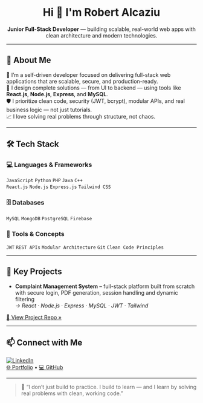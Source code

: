 <h1 align="center">Hi 👋 I'm Robert Alcaziu</h1>
<p align="center"><b>Junior Full-Stack Developer</b> — building scalable, real-world web apps with clean architecture and modern technologies.</p>

---

## 💼 About Me

🚀 I’m a self-driven developer focused on delivering full-stack web applications that are scalable, secure, and production-ready.  
🔧 I design complete solutions — from UI to backend — using tools like **React.js**, **Node.js**, **Express**, and **MySQL**.  
🛡️ I prioritize clean code, security (JWT, bcrypt), modular APIs, and real business logic — not just tutorials.  
📈 I love solving real problems through structure, not chaos.

---

## 🛠️ Tech Stack

### 💻 Languages & Frameworks
`JavaScript` `Python` `PHP` `Java` `C++`  
`React.js` `Node.js` `Express.js` `Tailwind CSS`

### 🗄️ Databases
`MySQL` `MongoDB` `PostgreSQL` `Firebase`

### 🔐 Tools & Concepts
`JWT` `REST APIs` `Modular Architecture` `Git` `Clean Code Principles`

---

## 📂 Key Projects

- **Complaint Management System** – full-stack platform built from scratch with secure login, PDF generation, session handling and dynamic filtering  
  _→ React · Node.js · Express · MySQL · JWT · Tailwind_

[🔗 View Project Repo »](https://github.com/robertalc1/Alcaziu-Robert)

---

## 📫 Connect with Me

[![LinkedIn](https://img.shields.io/badge/LinkedIn-blue?style=for-the-badge&logo=linkedin&logoColor=white)](https://www.linkedin.com/in/alcaziurobert)  
[🌐 Portfolio](https://alcaziurobert.ro) • [💻 GitHub](https://github.com/robertalc1)

---

> 🧠 “I don’t just build to practice. I build to learn — and I learn by solving real problems with clean, working code.”

